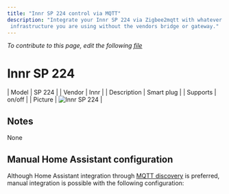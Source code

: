 ```yaml
---
title: "Innr SP 224 control via MQTT"
description: "Integrate your Innr SP 224 via Zigbee2mqtt with whatever smart home
 infrastructure you are using without the vendors bridge or gateway."
---
```


*To contribute to this page, edit the following
[file](https://github.com/Koenkk/zigbee2mqtt.io/blob/master/docs/devices/SP_224.md)*

# Innr SP 224

| Model | SP 224  |
| Vendor  | Innr  |
| Description | Smart plug |
| Supports | on/off |
| Picture | ![Innr SP 224](./assets/devices/SP-224.jpg) |

## Notes

None

## Manual Home Assistant configuration
Although Home Assistant integration through [MQTT discovery](../integration/home_assistant) is preferred,
manual integration is possible with the following configuration:
